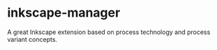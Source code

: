 # inkscape-manager
A great Inkscape extension based on process technology and process variant concepts.

